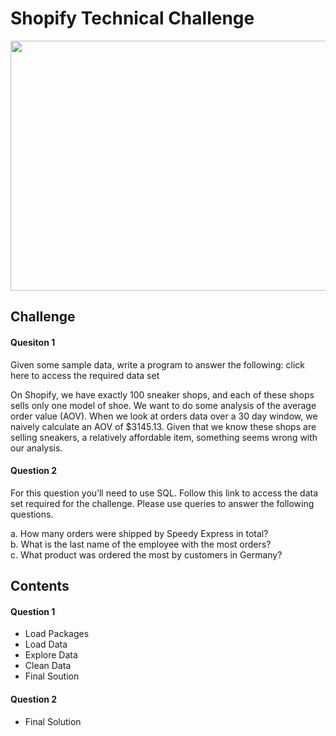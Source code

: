 # Shopify Technical Challenge
<p align="center"><img src="https://user-images.githubusercontent.com/63667951/133675379-6c703fd6-9910-4776-8483-b53b8c4ab28d.png" width="600" height="400"></p>


## Challenge
#### Quesiton 1<br />
Given some sample data, write a program to answer the following: click here to access the required data set

On Shopify, we have exactly 100 sneaker shops, and each of these shops sells only one model of shoe. We want to do some analysis of the average order value (AOV). When we look at orders data over a 30 day window, we naively calculate an AOV of $3145.13. Given that we know these shops are selling sneakers, a relatively affordable item, something seems wrong with our analysis. 

#### Question 2<br />
For this question you’ll need to use SQL. Follow this link to access the data set required for the challenge. Please use queries to answer the following questions. 

a. How many orders were shipped by Speedy Express in total?<br />
b. What is the last name of the employee with the most orders?<br />
c. What product was ordered the most by customers in Germany?<br />

## Contents
#### Question 1<br />
- Load Packages
- Load Data
- Explore Data
- Clean Data
- Final Soution

#### Question 2
- Final Solution
